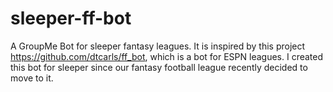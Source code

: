# sleeper-ff-bot
A GroupMe Bot for sleeper fantasy leagues. It is inspired by this project https://github.com/dtcarls/ff_bot, which is a bot for ESPN leagues. I created this bot for sleeper since our fantasy football league recently decided to move to it. 
